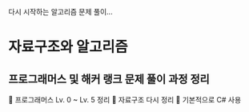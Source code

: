 다시 시작하는 알고리즘 문제 풀이...

# 자료구조와 알고리즘

## 프로그래머스 및 해커 랭크 문제 풀이 과정 정리

🐥 프로그래머스 Lv. 0 ~ Lv. 5 정리
🐣 자료구조 다시 정리
🐡 기본적으로 C# 사용
